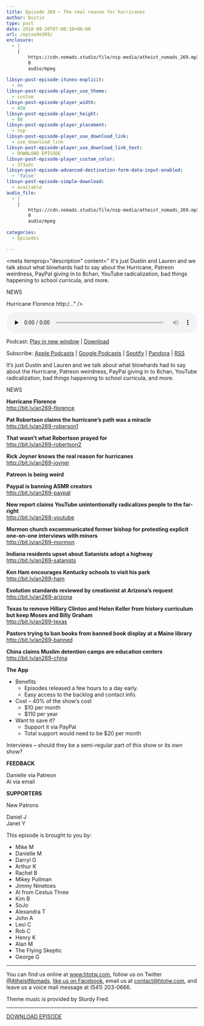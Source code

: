 ```yaml
---
title: Episode 269 – The real reason for hurricanes
author: Dustin
type: post
date: 2018-09-20T07:00:10+00:00
url: /episode269/
enclosure:
  - |
    |
        https://cdn.nomads.studio/file/nsp-media/atheist_nomads_269.mp3
        0
        audio/mpeg
        
libsyn-post-episode-itunes-explicit:
  - no
libsyn-post-episode-player_use_theme:
  - custom
libsyn-post-episode-player_width:
  - 450
libsyn-post-episode-player_height:
  - 90
libsyn-post-episode-player_placement:
  - top
libsyn-post-episode-player_use_download_link:
  - use_download_link
libsyn-post-episode-player_use_download_link_text:
  - DOWNLOAD EPISODE
libsyn-post-episode-player_custom_color:
  - 373a3c
libsyn-post-episode-advanced-destination-form-data-input-enabled:
  - 'false'
libsyn-post-episode-simple-download:
  - available
audio_file:
  - |
    |
        https://cdn.nomads.studio/file/nsp-media/atheist_nomads_269.mp3
        0
        audio/mpeg
        
categories:
  - Episodes

---
```

<div itemscope itemtype="http://schema.org/AudioObject">
  <meta itemprop="name" content="Episode 269 &#8211; The real reason for hurricanes" />
  
  <meta itemprop="uploadDate" content="2018-09-20T01:00:10-06:00" />
  
  <meta itemprop="encodingFormat" content="audio/mpeg" />
  
  <meta itemprop="description" content="
It's just Dustin and Lauren and we talk about what blowhards had to say about the Hurricane, Patreon weirdness, PayPal giving in to 8chan, YouTube radicalization, bad things happening to school curricula, and more.



NEWS

Hurricane Florence
http:/..." />
  
  <meta itemprop="contentUrl" content="https://dts.podtrac.com/redirect.mp3/cdn.nomads.studio/file/nsp-media/atheist_nomads_269.mp3" />
  </p> 
  
  <div class="powerpress_player" id="powerpress_player_8532">
    <audio class="wp-audio-shortcode" id="audio-1846-276" preload="none" style="width: 100%;" controls="controls"><source type="audio/mpeg" src="https://dts.podtrac.com/redirect.mp3/cdn.nomads.studio/file/nsp-media/atheist_nomads_269.mp3?_=276" /><a href="https://dts.podtrac.com/redirect.mp3/cdn.nomads.studio/file/nsp-media/atheist_nomads_269.mp3">https://dts.podtrac.com/redirect.mp3/cdn.nomads.studio/file/nsp-media/atheist_nomads_269.mp3</a></audio>
  </div>
</div>

<p class="powerpress_links powerpress_links_mp3">
  Podcast: <a href="https://dts.podtrac.com/redirect.mp3/cdn.nomads.studio/file/nsp-media/atheist_nomads_269.mp3" class="powerpress_link_pinw" target="_blank" title="Play in new window" onclick="return powerpress_pinw('https://htotw.com/?powerpress_pinw=1846-podcast');" rel="nofollow">Play in new window</a> | <a href="https://dts.podtrac.com/redirect.mp3/cdn.nomads.studio/file/nsp-media/atheist_nomads_269.mp3" class="powerpress_link_d" title="Download" rel="nofollow" download="atheist_nomads_269.mp3">Download</a>
</p>

<p class="powerpress_links powerpress_subscribe_links">
  Subscribe: <a href="https://podcasts.apple.com/us/podcast/humanists-take-on-the-world/id530050098?mt=2&ls=1" class="powerpress_link_subscribe powerpress_link_subscribe_itunes" target="_blank" title="Subscribe on Apple Podcasts" rel="nofollow">Apple Podcasts</a> | <a href="https://www.google.com/podcasts?feed=aHR0cDovL2F0aGVpc3Rub21hZHMubGlic3luLmNvbS9yc3M%3D" class="powerpress_link_subscribe powerpress_link_subscribe_googleplay" target="_blank" title="Subscribe on Google Podcasts" rel="nofollow">Google Podcasts</a> | <a href="https://open.spotify.com/show/3LzK2xZGike6Tc1GEMtMbr?si=LieN9SNuTpq96smuaUsH8A" class="powerpress_link_subscribe powerpress_link_subscribe_spotify" target="_blank" title="Subscribe on Spotify" rel="nofollow">Spotify</a> | <a href="https://www.pandora.com/podcast/atheist-nomads/PC:10122?corr=62071012&part=ug" class="powerpress_link_subscribe powerpress_link_subscribe_pandora" target="_blank" title="Subscribe on Pandora" rel="nofollow">Pandora</a> | <a href="https://htotw.com/feed/podcast/" class="powerpress_link_subscribe powerpress_link_subscribe_rss" target="_blank" title="Subscribe via RSS" rel="nofollow">RSS</a>
</p>

  
It&#8217;s just Dustin and Lauren and we talk about what blowhards had to say about the Hurricane, Patreon weirdness, PayPal giving in to 8chan, YouTube radicalization, bad things happening to school curricula, and more.  
<!--more-->

NEWS

**Hurricane Florence**  
<a href="http://bit.ly/an269-florence" target="_blank" rel="noopener">http://bit.ly/an269-florence</a>

**Pat Robertson claims the hurricane&#8217;s path was a miracle**  
<a href="http://bit.ly/an269-roberson1" target="_blank" rel="noopener">http://bit.ly/an269-roberson1</a>

**That wasn’t what Robertson prayed for**  
<a href="http://bit.ly/an269-robertson2" target="_blank" rel="noopener">http://bit.ly/an269-robertson2</a>

**Rick Joyner knows the real reason for hurricanes**  
<a href="http://bit.ly/an269-joyner" target="_blank" rel="noopener">http://bit.ly/an269-joyner</a>

**Patreon is being weird**

**Paypal is banning ASMR creators**  
<a href="http://bit.ly/an269-paypal" target="_blank" rel="noopener">http://bit.ly/an269-paypal</a>

**New report claims YouTube unintentionally radicalizes people to the far-right**  
<a href="http://bit.ly/an268-youtube" target="_blank" rel="noopener">http://bit.ly/an268-youtube</a>

**Mormon church excommunicated former bishop for protesting explicit one-on-one interviews with minors**  
<a href="http://bit.ly/an269-mormon" target="_blank" rel="noopener">http://bit.ly/an269-mormon</a>

**Indiana residents upset about Satanists adopt a highway**  
<a href="http://bit.ly/an269-satanists" target="_blank" rel="noopener">http://bit.ly/an269-satanists</a>

**Ken Ham encourages Kentucky schools to visit his park**  
<a href="http://bit.ly/an269-ham" target="_blank" rel="noopener">http://bit.ly/an269-ham</a>

**Evolution standards reviewed by creationist at Arizona&#8217;s request**  
<a href="http://bit.ly/an269-arizona" target="_blank" rel="noopener">http://bit.ly/an269-arizona</a>

**Texas to remove Hillary Clinton and Helen Keller from history curriculum but keep Moses and Billy Graham**  
<a href="http://bit.ly/an269-texas" target="_blank" rel="noopener">http://bit.ly/an269-texas</a>

**Pastors trying to ban books from banned book display at a Maine library**  
<a href="http://bit.ly/an269-banned" target="_blank" rel="noopener">http://bit.ly/an269-banned</a>

**China claims Muslim detention camps are education centers**  
<a href="http://bit.ly/an269-china" target="_blank" rel="noopener">http://bit.ly/an269-china</a>

**The App**

  * Benefits 
      * Episodes released a few hours to a day early.
      * Easy access to the backlog and contact info.
  * Cost &#8211; 40% of the show&#8217;s cost 
      * $10 per month
      * $110 per year
  * Want to save it? 
      * Support it via PayPal
      * Total support would need to be $20 per month

Interviews &#8211; should they be a semi-regular part of this show or its own show?

**FEEDBACK**

Danielle via Patreon  
Al via email

**SUPPORTERS**

New Patrons

Daniel J  
Janet Y

This episode is brought to you by:

* Mike M  
* Danielle M  
* Darryl G  
* Arthur K  
* Rachel B  
* Mikey Pullman  
* Jimmy Ninetoes  
* Al from Cestus Three  
* Kim B  
* SoJo  
* Alexandra T  
* John A  
* Levi C  
* Rob C  
* Henry K  
* Alan M  
* The Flying Skeptic  
* George G

<hr width="500" />

You can find us online at <a href="https://www.htotw.com/" target="_blank" rel="noopener">www.htotw.com</a>, follow us on Twitter <a href="https://twitter.com/AtheistNomads" target="_blank" rel="noopener">@AtheistNomads</a>, <a href="https://htotw.com/facebook" target="_blank" rel="noopener">like us on Facebook</a>, email us at <contact@htotw.com>, and leave us a voice mail message at (541) 203-0666.

Theme music is provided by Sturdy Fred.

<hr width="”500”" />

[DOWNLOAD EPISODE][1]

 [1]: https://dts.podtrac.com/redirect.mp3/cdn.nomads.studio/file/nsp-media/atheist_nomads_269.mp3